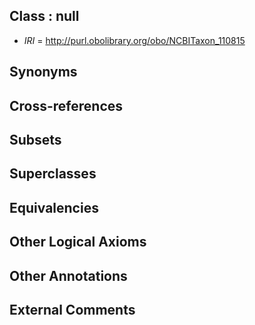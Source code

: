 
## Class : null

 * *IRI* = http://purl.obolibrary.org/obo/NCBITaxon_110815

## Synonyms


## Cross-references


## Subsets


## Superclasses


## Equivalencies


## Other Logical Axioms


## Other Annotations


## External Comments

